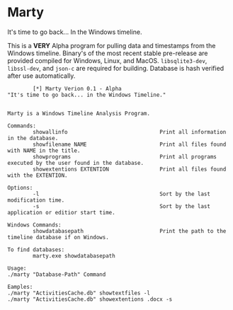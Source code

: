 # Marty
It's time to go back... In the Windows timeline.

This is a **VERY** Alpha program for pulling data and timestamps from the Windows timeline. 
Binary's of the most recent stable pre-release are provided compiled for Windows, Linux, and MacOS.
`libsqlite3-dev`, `libssl-dev`, and `json-c` are required for building. Database is hash verified after use automatically.


```
        [*] Marty Verion 0.1 - Alpha
"It's time to go back... in the Windows Timeline."


Marty is a Windows Timeline Analysis Program.

Commands:
        showallinfo                             Print all information in the database.
        showfilename NAME                       Print all files found with NAME in the title.
        showprograms                            Print all programs executed by the user found in the database.
        showextentions EXTENTION                Print all files found with the EXTENTION.

Options:
        -l                                      Sort by the last modification time.
        -s                                      Sort by the last application or editior start time.

Windows Commands:
        showdatabasepath                        Print the path to the timeline database if on Windows.

To find databases:
        marty.exe showdatabasepath

Usage:
./marty "Database-Path" Command

Eamples:
./marty "ActivitiesCache.db" showtextfiles -l
./marty "ActivitiesCache.db" showextentions .docx -s

```
